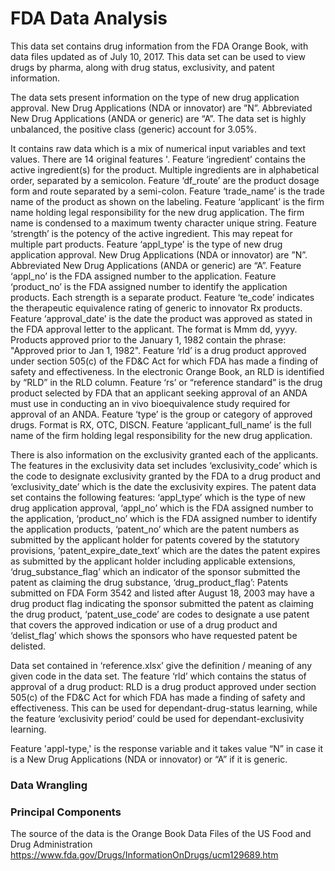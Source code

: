 # FDA Data Analysis
This data set contains drug information from the FDA Orange Book, with data files updated as of July 10, 2017. This data set can be used to view drugs by pharma, along with drug status, exclusivity, and patent information.

The data sets present information on the type of new drug application approval. New Drug Applications (NDA or innovator) are ”N”. Abbreviated New Drug Applications (ANDA or generic) are “A”. The data set is highly unbalanced, the positive class (generic) account for 3.05%.

It contains raw data which is a mix of numerical input variables and text values. There are 14  original features '. Feature ‘ingredient’ contains the active ingredient(s) for the product. Multiple ingredients are in alphabetical order, separated by a semicolon. Feature ‘df_route’ are the product dosage form and route separated by a semi-colon. Feature ‘trade_name’ is the trade name of the product as shown on the labeling. Feature ‘applicant’ is the firm name holding legal responsibility for the new drug application. The firm name is condensed to a maximum twenty character unique string. Feature ‘strength’ is the potency of the active ingredient. This may repeat for multiple part products. Feature ‘appl_type’ is the type of new drug application approval. New Drug Applications (NDA or innovator) are ”N”. Abbreviated New Drug Applications (ANDA or generic) are “A”. Feature ‘appl_no’ is the FDA assigned number to the application. Feature ‘product_no’ is the FDA assigned number to identify the application products. Each strength is a separate product. Feature ‘te_code’ indicates the therapeutic equivalence rating of generic to innovator Rx products. Feature ‘approval_date’ is the date the product was approved as stated in the FDA approval letter to the applicant. The format is Mmm dd, yyyy. Products approved prior to the January 1, 1982 contain the phrase: "Approved prior to Jan 1, 1982". Feature ‘rld’ is a drug product approved under section 505(c) of the FD&C Act for which FDA has made a finding of safety and effectiveness. In the electronic Orange Book, an RLD is identified by “RLD” in the RLD column. Feature ‘rs’ or “reference standard” is the drug product selected by FDA that an applicant seeking approval of an ANDA must use in conducting an in vivo bioequivalence study required for approval of an ANDA. Feature ‘type’ is the group or category of approved drugs. Format is RX, OTC, DISCN. Feature ‘applicant_full_name’ is the full name of the firm holding legal responsibility for the new drug application.

There is also information on the exclusivity granted each of the applicants. The features in the exclusivity data set includes ‘exclusivity_code’ which is the code to designate exclusivity granted by the FDA to a drug product and ‘exclusivity_date’ which is the date the exclusivity expires. The patent data set contains the following features: ‘appl_type’ which is the type of new drug application approval, ‘appl_no’ which is the FDA assigned number to the application,  ‘product_no’ which is the FDA assigned number to identify the application products, ‘patent_no’ which are the patent numbers as submitted by the applicant holder for patents covered by the statutory provisions, ‘patent_expire_date_text’ which are the dates the patent expires as submitted by the applicant holder including applicable extensions, ‘drug_substance_flag’ which an indicator of the sponsor submitted the patent as claiming the drug substance, ‘drug_product_flag’: Patents submitted on FDA Form 3542 and listed after August 18, 2003 may have a drug product flag indicating the sponsor submitted the patent as claiming the drug product, ‘patent_use_code’ are codes to designate a use patent that covers the approved indication or use of a drug product and ‘delist_flag’ which shows the sponsors who have requested patent be delisted.

Data set contained in ‘reference.xlsx’ give the definition / meaning of any given code in the data set. The feature ‘rld’ which contains the status of approval of a drug product: RLD is a drug product approved under section 505(c) of the FD&C Act for which FDA has made a finding of safety and effectiveness. This can be used for dependant-drug-status learning, while the feature ‘exclusivity period’ could be used for dependant-exclusivity learning. 

Feature 'appl-type,' is the response variable and it takes value “N” in case it is a New Drug Applications (NDA or innovator) or “A” if it is generic. 

### Data Wrangling

### Principal Components

The source of the data is the Orange Book Data Files of the US Food and Drug Administration  https://www.fda.gov/Drugs/InformationOnDrugs/ucm129689.htm
